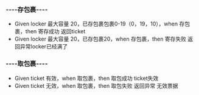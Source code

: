 ### ----存包裹----
- Given locker 最大容量 20，已存包裹包裹0-19（0，19，10），when 存包裹，then 寄存成功 返回ticket
- Given locker 最大容量 20，已存包裹20，when 存包裹，then 寄存失败 返回异常locker已经满了

### ----取包裹----
- Given ticket 有效，when 取包裹，then 取包成功 ticket失效 
- Given ticket 无效，when 取包裹，then 取包失败 返回异常 无效票据

